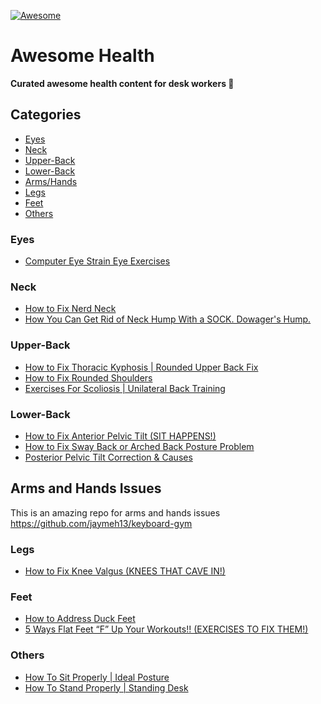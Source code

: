 [![Awesome](https://awesome.re/badge.svg)](https://awesome.re)
# Awesome Health
**Curated awesome health content for desk workers 🤸**

## Categories
* [Eyes](https://github.com/evexoio/HealthStash/blob/master/README.md#eyes)
* [Neck](https://github.com/evexoio/HealthStash/blob/master/README.md#neck)
* [Upper-Back](https://github.com/evexoio/HealthStash/blob/master/README.md#upper-back)
* [Lower-Back](https://github.com/evexoio/HealthStash/blob/master/README.md#lower-back)
* [Arms/Hands](https://github.com/jaymeh13/keyboard-gym)
* [Legs](https://github.com/evexoio/HealthStash/blob/master/README.md#legs)
* [Feet](https://github.com/evexoio/HealthStash/blob/master/README.md#feet)
* [Others](https://github.com/evexoio/HealthStash/blob/master/README.md#others)

### Eyes
* [Computer Eye Strain Eye Exercises](https://www.youtube.com/watch?v=W10j2fL0hy0)

### Neck
* [How to Fix Nerd Neck](https://www.youtube.com/watch?v=WIsx1t8TJq4)
* [How You Can Get Rid of Neck Hump With a SOCK. Dowager's Hump.](https://www.youtube.com/watch?v=6Uko-gs--C8)

### Upper-Back
* [How to Fix Thoracic Kyphosis | Rounded Upper Back Fix](https://www.youtube.com/watch?v=ELEYSyVWYxw)
* [How to Fix Rounded Shoulders](https://www.youtube.com/watch?v=oLwTC-lAJws)
* [Exercises For Scoliosis | Unilateral Back Training](https://www.youtube.com/watch?v=SK8YGOgATZQ)
### Lower-Back
* [How to Fix Anterior Pelvic Tilt (SIT HAPPENS!)](https://www.youtube.com/watch?v=K-CrEi0ymMg)
* [How to Fix Sway Back or Arched Back Posture Problem](https://www.youtube.com/watch?v=pPB73rnLgL4)
* [Posterior Pelvic Tilt Correction & Causes](https://www.youtube.com/watch?v=I4hvGrCYJtc)

## Arms and Hands Issues
This is an amazing repo for arms and hands issues https://github.com/jaymeh13/keyboard-gym

### Legs
* [How to Fix Knee Valgus (KNEES THAT CAVE IN!)](https://www.youtube.com/watch?v=IKJWKJQXTuY)

### Feet
* [How to Address Duck Feet](https://www.youtube.com/watch?v=WppZ6CejHMM)
* [5 Ways Flat Feet “F” Up Your Workouts!! (EXERCISES TO FIX THEM!)](https://www.youtube.com/watch?v=U2BFeod_JMk)

### Others
* [How To Sit Properly | Ideal Posture](https://www.youtube.com/watch?v=2m-Mdu5fYL0)
* [How To Stand Properly | Standing Desk](https://www.youtube.com/watch?v=kNFsdGsaB2s)
